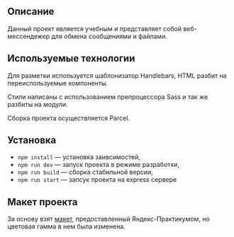 ## Описание

Данный проект является учебным и представляет собой веб-мессендежер для обмена сообщениями и файлами.

## Используемые технологии

Для разметки используется шаблонизатор Handlebars, HTML разбит на переиспользуемые компоненты.

Стили написаны с использованием препроцессора Sass и так же разбиты на модули.

Сборка проекта осуществляется Parcel.

## Установка

- `npm install` — установка заивсимостей,
- `npm run dev` — запуск проекта в режиме разработки,
- `npm run build` — сборка стабильной версии,
- `npm run start` — запсук проекта на express сервере


## Макет проекта

За основу взят [макет](https://www.figma.com/file/8a7pZnQLIfjQ3YSTTR0V34/messenger?node-id=0%3A1), предоставленный Яндекс-Практикумом, но цветовая гамма в нем была изменена.
